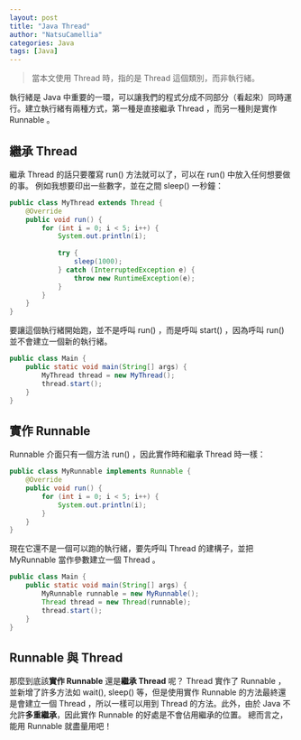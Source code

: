 ```yaml
---
layout: post
title: "Java Thread"
author: "NatsuCamellia"
categories: Java
tags: [Java]
---
```


> 當本文使用 Thread 時，指的是 Thread 這個類別，而非執行緒。

執行緒是 Java 中重要的一環，可以讓我們的程式分成不同部分（看起來）同時運行。建立執行緒有兩種方式，第一種是直接繼承 Thread ，而另一種則是實作 Runnable 。

## 繼承 Thread
繼承 Thread 的話只要覆寫 run() 方法就可以了，可以在 run() 中放入任何想要做的事。
例如我想要印出一些數字，並在之間 sleep() 一秒鐘：
```java
public class MyThread extends Thread { 
    @Override  
    public void run() {  
        for (int i = 0; i < 5; i++) {  
            System.out.println(i);
  
            try {  
                sleep(1000);  
            } catch (InterruptedException e) {  
                throw new RuntimeException(e);  
            }  
        }  
    }  
}
```
要讓這個執行緒開始跑，並不是呼叫 run() ，而是呼叫 start() ，因為呼叫 run() 並不會建立一個新的執行緒。
```java
public class Main {  
    public static void main(String[] args) { 
		MyThread thread = new MyThread();
		thread.start();
    }  
}
```

## 實作 Runnable
Runnable 介面只有一個方法 run() ，因此實作時和繼承 Thread 時一樣：
```Java
public class MyRunnable implements Runnable { 
    @Override  
    public void run() {  
        for (int i = 0; i < 5; i++) {  
            System.out.println(i);
        }  
    }  
}
```
現在它還不是一個可以跑的執行緒，要先呼叫 Thread 的建構子，並把 MyRunnable 當作參數建立一個 Thread 。
```Java
public class Main {  
    public static void main(String[] args) { 
		MyRunnable runnable = new MyRunnable();
		Thread thread = new Thread(runnable);
		thread.start();
    }  
}
```

## Runnable 與 Thread
那麼到底該**實作 Runnable** 還是**繼承 Thread** 呢？
Thread 實作了 Runnable ，並新增了許多方法如 wait(), sleep() 等，但是使用實作 Runnable 的方法最終還是會建立一個 Thread ，所以一樣可以用到 Thread 的方法。此外，由於 Java 不允許**多重繼承**，因此實作 Runnable 的好處是不會佔用繼承的位置。
總而言之，能用 Runnable 就盡量用吧！